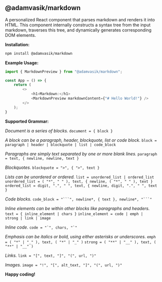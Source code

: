 ## @adamvasik/markdown

A personalized React component that parses markdown and renders it into HTML. This component internally constructs a syntax tree from the input markdown, traverses this tree, and dynamically generates corresponding DOM elements.

**Installation:**
```bash
npm install @adamvasik/markdown 
```

**Example Usage:** 
``` typescript
import { MarkdownPreview } from "@adamvasik/markdown";

const App = () => {
	return (
		<>
			<h1>Markdown:</h1>
			<MarkdownPreview markdownContent={"# Hello World!"} />
		</>
	);
}
```

**Supported Grammar:**

_Document is a series of blocks._
`document = { block }`

 _A block can be a paragraph, header, blockquote, list or code block._
`block = paragraph | header | blockquote | list | code_block`

_Paragraphs are simply text separated by one or more blank lines._
`paragraph = text, { newline, newline, text }`

_Blockquotes._
`blockquote = ">", { ">", text }`

_Lists can be unordered or ordered._
`list = unordered_list | ordered_list`
`unordered_list = ( "*", " " ), text, { newline, ( "*", " " ), text }`
`ordered_list = digit, ".", " ", text, { newline, digit, ".", " ", text }`

_Code blocks._
`code_block = "```", newline*, { text }, newline*, "```"`

_Inline elements can be within other blocks like paragraphs and headers._
`text = { inline_element | chars }`
`inline_element = code | emph | strong | link | image`

_Inline code._
```code = "`", chars, "`"```

_Emphasis can be italics or bold, using either asterisks or underscores._
`emph = ( "*" | "_" ), text, ( "*" | "_" )`
`strong = ( "**" | "__" ), text, ( "**" | "__" )`

_Links._
`link = "[", text, "]", "(", url, ")"`

_Images._
`image = "!", "[", alt_text, "]", "(", url, ")"`

**Happy coding!**